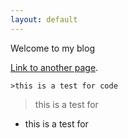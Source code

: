 ```yaml
---
layout: default
---
```


Welcome to my blog

[Link to another page](cayman/another-page).

```
>this is a test for code
```
> this is a test for 

- this is a test for
